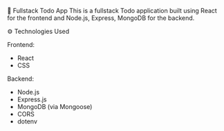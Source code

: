 📝 Fullstack Todo App
This is a fullstack Todo application built using React for the frontend and Node.js, Express, MongoDB for the backend.

⚙️ Technologies Used

Frontend:
- React
- CSS

Backend:
- Node.js
- Express.js
- MongoDB (via Mongoose)
- CORS
- dotenv

